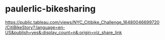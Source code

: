 # paulerlic-bikesharing

https://public.tableau.com/views/NYC_Citibike_Challenge_16480046699720/CitiBikeStory?:language=en-US&publish=yes&:display_count=n&:origin=viz_share_link